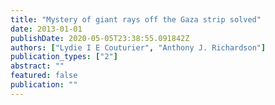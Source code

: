 ```yaml
---
title: "Mystery of giant rays off the Gaza strip solved"
date: 2013-01-01
publishDate: 2020-05-05T23:38:55.091842Z
authors: ["Lydie I E Couturier", "Anthony J. Richardson"]
publication_types: ["2"]
abstract: ""
featured: false
publication: ""
---
```


